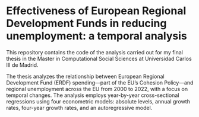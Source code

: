 # Effectiveness of European Regional Development Funds in reducing unemployment: a temporal analysis

This repository contains the code of the analysis carried out for my final thesis in the Master in Computational Social Sciences at Universidad Carlos III de Madrid.

The thesis analyzes the relationship between European Regional Development Fund (ERDF) spending—part of the EU’s Cohesion Policy—and regional unemployment across the EU from 2000 to 2022, with a focus on temporal changes. The analysis employs year-by-year cross-sectional regressions using four econometric models: absolute levels, annual growth rates, four-year growth rates, and an autoregressive model.

